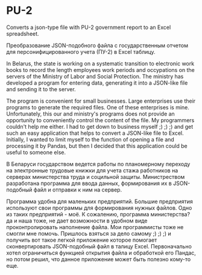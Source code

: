 # PU-2
Converts a json-type file with PU-2 government report to an Excel spreadsheet.

Преобразование JSON-подобного файла с государственным отчетом для персонифицированного учета (ПУ-2) в Excel таблицу.

In Belarus, the state is working on a systematic transition to electronic work books to record the length employees work periods and occypations on the servers of the Ministry of Labor and Social Protection. 
The ministry has developed a program for entering data, generating it into a JSON-like file and sending it to the server.

The program is convenient for small businesses. Large enterprises use their programs to generate the required files. 
One of these enterprises is mine. 
Unfortunately, this our and ministry's programs does not provide an opportunity to conveniently control the content of the file. 
My programmers couldn't help me either. I had to get down to business myself ;) ;) ;) and get such an easy application that helps to convert a JSON-like file to Excel.
Initially, I wanted to limit myself to the function of opening a file and processing it by Pandas, but then I decided that this application could be useful to someone else. 


В Беларуси государством ведется работы по планомерному переходу на электронные трудовые книжки для учета стажа работников на серверах министерства труда и социльной защиты. Министреством разработана программа для ввода данных, формирования их в JSON-подобный файл и отправки к ним на сервер. 

Программа удобна для маленьких предприятий. Большие предприятия используют свои программы для формирования нужных файлов. 
Одно из таких предприятий - моё. 
К сожалению, программа министерства? да и наша тоже, не дает возможности в удобном виде проконтролировать наполнение файла. 
Мои программисты тоже не смогли мне помочь. Пришлось взяться за дело самому ;) ;) ;) и получить вот такое легкой приложение которое помогает сконвертировать JSON-подобный файл в талицу Excel.
Первоначально хотел ограничиться функцией открытия файла и обработкой его Пандас, но потом решил, что данное приложение может быть полезно кому-то еще.
